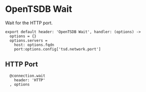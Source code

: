 
# OpenTSDB Wait

Wait for the HTTP port.

    export default header: 'OpenTSDB Wait', handler: (options) ->
      options = {}
      options.servers =
        host: options.fqdn
        port:options.config['tsd.network.port']

## HTTP Port

      @connection.wait
        header: 'HTTP'
      , options
